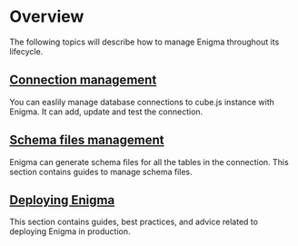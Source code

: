 # Overview

The following topics will describe how to manage Enigma throughout its lifecycle.

## [Connection management](connections.md)

You can easlily manage database connections to cube.js instance with Enigma. It can add, update and test the connection.

## [Schema files management](cubes.md)

Enigma can generate schema files for all the tables in the connection. This section contains guides to manage schema files.

## [Deploying Enigma](overview.md)

This section contains guides, best practices, and advice related to deploying Enigma in production.
